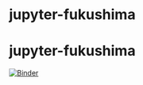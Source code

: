 # jupyter-fukushima
# jupyter-fukushima

[![Binder](https://mybinder.org/badge_logo.svg)](https://mybinder.org/v2/gh/anlach/jupyter-fukushima/master)
